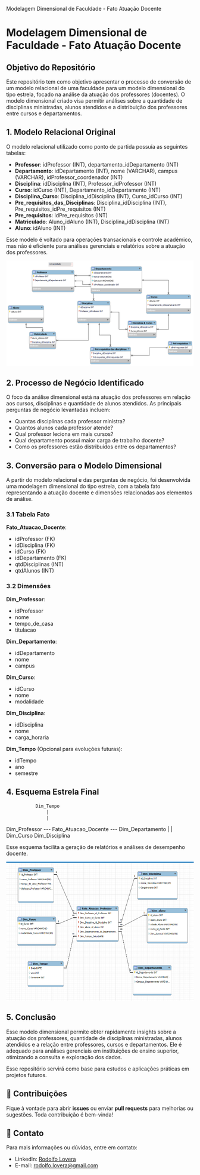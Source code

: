 
Modelagem Dimensional de Faculdade - Fato Atuação Docente

# Modelagem Dimensional de Faculdade - Fato Atuação Docente

## Objetivo do Repositório

Este repositório tem como objetivo apresentar o processo de conversão de um modelo relacional de uma faculdade para um modelo dimensional do tipo estrela, focado na análise da atuação dos professores (docentes). O modelo dimensional criado visa permitir análises sobre a quantidade de disciplinas ministradas, alunos atendidos e a distribuição dos professores entre cursos e departamentos.

## 1. Modelo Relacional Original

O modelo relacional utilizado como ponto de partida possuía as seguintes tabelas:

- **Professor**: idProfessor (INT), departamento_idDepartamento (INT)
- **Departamento**: idDepartamento (INT), nome (VARCHAR), campus (VARCHAR), idProfessor_coordenador (INT)
- **Disciplina**: idDisciplina (INT), Professor_idProfessor (INT)
- **Curso**: idCurso (INT), Departamento_idDepartamento (INT)
- **Disciplina_Curso**: Disciplina_idDisciplina (INT), Curso_idCurso (INT)
- **Pre_requisitos_das_Disciplinas**: Disciplina_idDisciplina (INT), Pre_requisitos_idPre_requisitos (INT)
- **Pre_requisitos**: idPre_requisitos (INT)
- **Matriculado**: Aluno_idAluno (INT), Disciplina_idDisciplina (INT)
- **Aluno**: idAluno (INT)

Esse modelo é voltado para operações transacionais e controle acadêmico, mas não é eficiente para análises gerenciais e relatórios sobre a atuação dos professores.

![Modelo Relacional Original](./der_universidade.png)

## 2. Processo de Negócio Identificado

O foco da análise dimensional está na atuação dos professores em relação aos cursos, disciplinas e quantidade de alunos atendidos. As principais perguntas de negócio levantadas incluem:

- Quantas disciplinas cada professor ministra?
- Quantos alunos cada professor atende?
- Qual professor leciona em mais cursos?
- Qual departamento possui maior carga de trabalho docente?
- Como os professores estão distribuídos entre os departamentos?

## 3. Conversão para o Modelo Dimensional

A partir do modelo relacional e das perguntas de negócio, foi desenvolvida uma modelagem dimensional do tipo estrela, com a tabela fato representando a atuação docente e dimensões relacionadas aos elementos de análise.

### 3.1 Tabela Fato

**Fato_Atuacao_Docente**:

- idProfessor (FK)
- idDisciplina (FK)
- idCurso (FK)
- idDepartamento (FK)
- qtdDisciplinas (INT)
- qtdAlunos (INT)

### 3.2 Dimensões

**Dim_Professor**:

- idProfessor
- nome
- tempo_de_casa
- titulacao

**Dim_Departamento**:

- idDepartamento
- nome
- campus

**Dim_Curso**:

- idCurso
- nome
- modalidade

**Dim_Disciplina**:

- idDisciplina
- nome
- carga_horaria

**Dim_Tempo** (Opcional para evoluções futuras):

- idTempo
- ano
- semestre

## 4. Esquema Estrela Final

               Dim_Tempo
                   |
                   |
Dim_Professor --- Fato_Atuacao_Docente --- Dim_Departamento
                   |
                   |
            Dim_Curso    Dim_Disciplina

Esse esquema facilita a geração de relatórios e análises de desempenho docente.

![Esquema Estrela Final](./ModeloDimensionalDocente.png)

## 5. Conclusão

Esse modelo dimensional permite obter rapidamente insights sobre a atuação dos professores, quantidade de disciplinas ministradas, alunos atendidos e a relação entre professores, cursos e departamentos. Ele é adequado para análises gerenciais em instituições de ensino superior, otimizando a consulta e exploração dos dados.

Esse repositório servirá como base para estudos e aplicações práticas em projetos futuros.

## 📝 Contribuições

Fique à vontade para abrir **issues** ou enviar **pull requests** para melhorias ou sugestões. Toda contribuição é bem-vinda!

## 📧 Contato

Para mais informações ou dúvidas, entre em contato:

- LinkedIn: [Rodolfo Lovera](www.linkedin.com/in/rodolfo-lovera)
- E-mail: rodolfo.lovera@gmail.com
